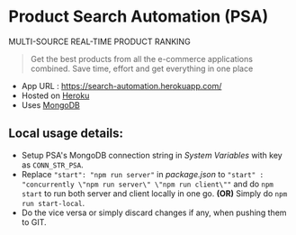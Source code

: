 # Product Search Automation (PSA)

MULTI-SOURCE REAL-TIME PRODUCT RANKING
> Get the best products from all the e-commerce applications combined. Save time, effort and get everything in one place

- App URL : https://search-automation.herokuapp.com/
- Hosted on [Heroku](https://dashboard.heroku.com/apps/search-automation)
- Uses [MongoDB](https://www.mongodb.com/)

## Local usage details:
- Setup PSA's MongoDB connection string in *System Variables* with key as `CONN_STR_PSA`.
- Replace `"start": "npm run server"` in *package.json* to `"start" : "concurrently \"npm run server\" \"npm run client\""` and do `npm start` to run both server and client locally in one go. **(OR)** Simply do `npm run start-local`.
- Do the vice versa or simply discard changes if any, when pushing them to GIT.
